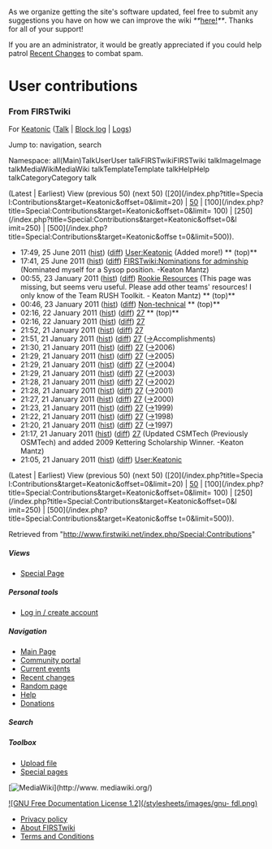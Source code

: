 As we organize getting the site's software updated, feel free to submit any
suggestions you have on how we can improve the wiki
_**_[here!](/index.php/User:Hallry/Suggestions "User:Hallry/Suggestions"
)_**_. Thanks for all of your support!

If you are an administrator, it would be greatly appreciated if you could help
patrol [Recent Changes](/index.php/Special:Recentchanges
"Special:Recentchanges" ) to combat spam.

# User contributions

### From FIRSTwiki

For [Keatonic](/index.php/User:Keatonic "User:Keatonic" )
([Talk](/index.php/User_talk:Keatonic "User talk:Keatonic" ) | [Block
log](/index.php?title=Special:Log&type=block&page=User:Keatonic "Special:Log"
) | [Logs](/index.php?title=Special:Log&user=Keatonic "Special:Log" ))

Jump to: navigation, search

Namespace:  all(Main)TalkUserUser talkFIRSTwikiFIRSTwiki talkImageImage
talkMediaWikiMediaWiki talkTemplateTemplate talkHelpHelp talkCategoryCategory
talk

(Latest | Earliest) View (previous 50) (next 50) ([20](/index.php?title=Specia
l:Contributions&target=Keatonic&offset=0&limit=20) |
[50](/index.php?title=Special:Contributions&target=Keatonic&offset=0&limit=50)
| [100](/index.php?title=Special:Contributions&target=Keatonic&offset=0&limit=
100) | [250](/index.php?title=Special:Contributions&target=Keatonic&offset=0&l
imit=250) | [500](/index.php?title=Special:Contributions&target=Keatonic&offse
t=0&limit=500)).

  * 17:49, 25 June 2011 ([hist](/index.php?title=User:Keatonic&action=history "User:Keatonic" )) ([diff](/index.php?title=User:Keatonic&diff=prev&oldid=80669 "User:Keatonic" )) [User:Keatonic](/index.php/User:Keatonic "User:Keatonic" ) (Added more!) ** (top)**
  * 17:41, 25 June 2011 ([hist](/index.php?title=FIRSTwiki:Nominations_for_adminship&action=history "FIRSTwiki:Nominations for adminship" )) ([diff](/index.php?title=FIRSTwiki:Nominations_for_adminship&diff=prev&oldid=80668 "FIRSTwiki:Nominations for adminship" )) [FIRSTwiki:Nominations for adminship](/index.php/FIRSTwiki:Nominations_for_adminship "FIRSTwiki:Nominations for adminship" ) (Nominated myself for a Sysop position. -Keaton Mantz)
  * 00:55, 23 January 2011 ([hist](/index.php?title=Rookie_Resources&action=history "Rookie Resources" )) ([diff](/index.php?title=Rookie_Resources&diff=prev&oldid=77681 "Rookie Resources" )) [Rookie Resources](/index.php/Rookie_Resources "Rookie Resources" ) (This page was missing, but seems veru useful. Please add other teams' resources! I only know of the Team RUSH Toolkit. - Keaton Mantz) ** (top)**
  * 00:46, 23 January 2011 ([hist](/index.php?title=Non-technical&action=history "Non-technical" )) ([diff](/index.php?title=Non-technical&diff=prev&oldid=77680 "Non-technical" )) [Non-technical](/index.php/Non-technical "Non-technical" ) ** (top)**
  * 02:16, 22 January 2011 ([hist](/index.php?title=27&action=history "27" )) ([diff](/index.php?title=27&diff=prev&oldid=77672 "27" )) [27](/index.php/27 "27" ) ** (top)**
  * 02:16, 22 January 2011 ([hist](/index.php?title=27&action=history "27" )) ([diff](/index.php?title=27&diff=prev&oldid=77671 "27" )) [27](/index.php/27 "27" )
  * 21:52, 21 January 2011 ([hist](/index.php?title=27&action=history "27" )) ([diff](/index.php?title=27&diff=prev&oldid=77669 "27" )) [27](/index.php/27 "27" )
  * 21:51, 21 January 2011 ([hist](/index.php?title=27&action=history "27" )) ([diff](/index.php?title=27&diff=prev&oldid=77668 "27" )) [27](/index.php/27 "27" ) ([→](/index.php/27#Accomplishments "27" )Accomplishments)
  * 21:30, 21 January 2011 ([hist](/index.php?title=27&action=history "27" )) ([diff](/index.php?title=27&diff=prev&oldid=77667 "27" )) [27](/index.php/27 "27" ) ([→](/index.php/27#2006 "27" )2006)
  * 21:29, 21 January 2011 ([hist](/index.php?title=27&action=history "27" )) ([diff](/index.php?title=27&diff=prev&oldid=77666 "27" )) [27](/index.php/27 "27" ) ([→](/index.php/27#2005 "27" )2005)
  * 21:29, 21 January 2011 ([hist](/index.php?title=27&action=history "27" )) ([diff](/index.php?title=27&diff=prev&oldid=77665 "27" )) [27](/index.php/27 "27" ) ([→](/index.php/27#2004 "27" )2004)
  * 21:29, 21 January 2011 ([hist](/index.php?title=27&action=history "27" )) ([diff](/index.php?title=27&diff=prev&oldid=77664 "27" )) [27](/index.php/27 "27" ) ([→](/index.php/27#2003 "27" )2003)
  * 21:28, 21 January 2011 ([hist](/index.php?title=27&action=history "27" )) ([diff](/index.php?title=27&diff=prev&oldid=77663 "27" )) [27](/index.php/27 "27" ) ([→](/index.php/27#2002 "27" )2002)
  * 21:28, 21 January 2011 ([hist](/index.php?title=27&action=history "27" )) ([diff](/index.php?title=27&diff=prev&oldid=77662 "27" )) [27](/index.php/27 "27" ) ([→](/index.php/27#2001 "27" )2001)
  * 21:27, 21 January 2011 ([hist](/index.php?title=27&action=history "27" )) ([diff](/index.php?title=27&diff=prev&oldid=77661 "27" )) [27](/index.php/27 "27" ) ([→](/index.php/27#2000 "27" )2000)
  * 21:23, 21 January 2011 ([hist](/index.php?title=27&action=history "27" )) ([diff](/index.php?title=27&diff=prev&oldid=77660 "27" )) [27](/index.php/27 "27" ) ([→](/index.php/27#1999 "27" )1999)
  * 21:22, 21 January 2011 ([hist](/index.php?title=27&action=history "27" )) ([diff](/index.php?title=27&diff=prev&oldid=77659 "27" )) [27](/index.php/27 "27" ) ([→](/index.php/27#1998 "27" )1998)
  * 21:20, 21 January 2011 ([hist](/index.php?title=27&action=history "27" )) ([diff](/index.php?title=27&diff=prev&oldid=77658 "27" )) [27](/index.php/27 "27" ) ([→](/index.php/27#1997 "27" )1997)
  * 21:17, 21 January 2011 ([hist](/index.php?title=27&action=history "27" )) ([diff](/index.php?title=27&diff=prev&oldid=77657 "27" )) [27](/index.php/27 "27" ) (Updated CSMTech (Previously OSMTech) and added 2009 Kettering Scholarship Winner. -Keaton Mantz)
  * 21:05, 21 January 2011 ([hist](/index.php?title=User:Keatonic&action=history "User:Keatonic" )) ([diff](/index.php?title=User:Keatonic&diff=prev&oldid=77656 "User:Keatonic" )) [User:Keatonic](/index.php/User:Keatonic "User:Keatonic" )

(Latest | Earliest) View (previous 50) (next 50) ([20](/index.php?title=Specia
l:Contributions&target=Keatonic&offset=0&limit=20) |
[50](/index.php?title=Special:Contributions&target=Keatonic&offset=0&limit=50)
| [100](/index.php?title=Special:Contributions&target=Keatonic&offset=0&limit=
100) | [250](/index.php?title=Special:Contributions&target=Keatonic&offset=0&l
imit=250) | [500](/index.php?title=Special:Contributions&target=Keatonic&offse
t=0&limit=500)).

Retrieved from "<http://www.firstwiki.net/index.php/Special:Contributions>"

##### Views

  * [Special Page](/index.php/Special:Contributions/Keatonic)

##### Personal tools

  * [Log in / create account](/index.php?title=Special:Userlogin&returnto=Special:Contributions)

[](/index.php/Main_Page "Main Page" )

##### Navigation

  * [Main Page](/index.php/Main_Page)
  * [Community portal](/index.php/FIRSTwiki:Community_portal)
  * [Current events](/index.php/Current_events)
  * [Recent changes](/index.php/Special:Recentchanges)
  * [Random page](/index.php/Special:Random)
  * [Help](/index.php/FIRSTwiki:Help)
  * [Donations](/index.php/FIRSTwiki:Site_support)

##### Search



##### Toolbox

  * [Upload file](/index.php/Special:Upload)
  * [Special pages](/index.php/Special:Specialpages)

[![MediaWiki](/skins/common/images/poweredby_mediawiki_88x31.png)](http://www.
mediawiki.org/)

[![GNU Free Documentation License 1.2](/stylesheets/images/gnu-
fdl.png)](http://www.gnu.org/copyleft/fdl.html)

  * [Privacy policy](/index.php/FIRSTwiki:Privacy_policy "FIRSTwiki:Privacy policy" )
  * [About FIRSTwiki](/index.php/FIRSTwiki:About "FIRSTwiki:About" )
  * [Terms and Conditions](/index.php/FIRSTwiki:Terms_and_conditions "FIRSTwiki:Terms and conditions" )

